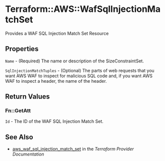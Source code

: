 # Terraform::AWS::WafSqlInjectionMatchSet

Provides a WAF SQL Injection Match Set Resource

## Properties

`Name` - (Required) The name or description of the SizeConstraintSet.

`SqlInjectionMatchTuples` - (Optional) The parts of web requests that you want AWS WAF to inspect for malicious SQL code and, if you want AWS WAF to inspect a header, the name of the header.


## Return Values

### Fn::GetAtt

`Id` - The ID of the WAF SQL Injection Match Set.

## See Also

* [aws_waf_sql_injection_match_set](https://www.terraform.io/docs/providers/aws/r/waf_sql_injection_match_set.html) in the _Terraform Provider Documentation_